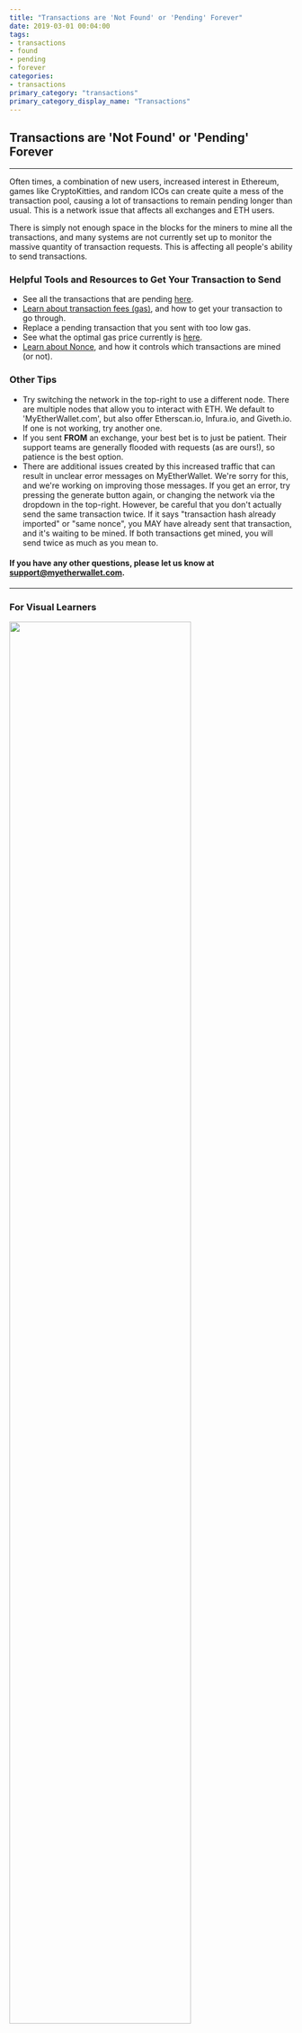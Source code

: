 ```yaml
---
title: "Transactions are 'Not Found' or 'Pending' Forever"
date: 2019-03-01 00:04:00
tags:
- transactions
- found
- pending
- forever
categories:
- transactions
primary_category: "transactions"
primary_category_display_name: "Transactions"
---
```


## Transactions are 'Not Found' or 'Pending' Forever
***

Often times, a combination of new users, increased interest in Ethereum, games like CryptoKitties, and random ICOs can create quite a mess of the transaction pool, causing a lot of transactions to remain pending longer than usual. This is a network issue that affects all exchanges and ETH users.

There is simply not enough space in the blocks for the miners to mine all the transactions, and many systems are not currently set up to monitor the massive quantity of transaction requests. This is affecting all people's ability to send transactions.



### Helpful Tools and Resources to Get Your Transaction to Send
* See all the transactions that are pending [here]().
* [Learn about transaction fees (gas)](), and how to get your transaction to go through.
* Replace a pending transaction that you sent with too low gas.
* See what the optimal gas price currently is [here]().
* [Learn about Nonce](), and how it controls which transactions are mined (or not).



### Other Tips
* Try switching the network in the top-right to use a different node. There are multiple nodes that allow you to interact with ETH. We default to 'MyEtherWallet.com', but also offer Etherscan.io, Infura.io, and Giveth.io. If one is not working, try another one.
* If you sent **FROM** an exchange, your best bet is to just be patient. Their support teams are generally flooded with requests (as are ours!), so patience is the best option.
* There are additional issues created by this increased traffic that can result in unclear error messages on MyEtherWallet. We're sorry for this, and we're working on improving those messages. If you get an error, try pressing the generate button again, or changing the network via the dropdown in the top-right. However, be careful that you don't actually send the same transaction twice. If it says "transaction hash already imported" or "same nonce", you MAY have already sent that transaction, and it's waiting to be mined. If both transactions get mined, you will send twice as much as you mean to.



#### If you have any other questions, please let us know at support@myetherwallet.com.
***

### For Visual Learners

<img src="https://github.com/stephenmew/KBimages/blob/master/tx_pool_infographic.png?raw=true" width="80%">